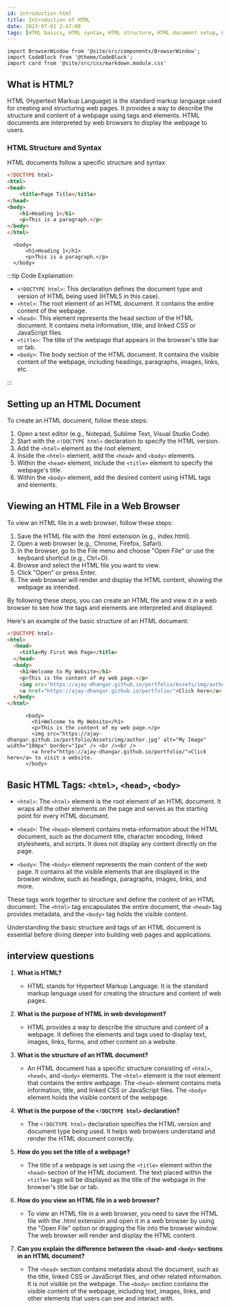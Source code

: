 ```yaml
---
id: introduction-html
title: Introduction of HTML
date: 2023-07-01 2:47:08
tags: [HTML basics, HTML syntax, HTML structure, HTML document setup, HTML file viewing, TML web page structure, HTML title tag, HTML meta description tag, HTML web development introduction]
---
```


```mdx-code-block
import BrowserWindow from '@site/src/components/BrowserWindow';
import CodeBlock from '@theme/CodeBlock';
import card from '@site/src/css/markdown.module.css'
```

## What is HTML?
HTML (Hypertext Markup Language) is the standard markup language used for creating and structuring web pages. It provides a way to describe the structure and content of a webpage using tags and elements. HTML documents are interpreted by web browsers to display the webpage to users.

### HTML Structure and Syntax
HTML documents follow a specific structure and syntax:

```html title="index.html"
<!DOCTYPE html>
<html>
<head>
    <title>Page Title</title>
</head>
<body>
    <h1>Heading 1</h1>
    <p>This is a paragraph.</p>
</body>
</html>
```

<BrowserWindow>
      
      <body>
          <h1>Heading 1</h1>
          <p>This is a paragraph.</p>
      </body>
      
 </BrowserWindow>

:::tip Code Explaination:

- `<!DOCTYPE html>`: This declaration defines the document type and version of HTML being used (HTML5 in this case).
- `<html>`: The root element of an HTML document. It contains the entire content of the webpage.
- `<head>`: This element represents the head section of the HTML document. It contains meta information, title, and linked CSS or JavaScript files.
- `<title>`: The title of the webpage that appears in the browser's title bar or tab.
- `<body>`: The body section of the HTML document. It contains the visible content of the webpage, including headings, paragraphs, images, links, etc.

:::

## Setting up an HTML Document
To create an HTML document, follow these steps:

1. Open a text editor (e.g., Notepad, Sublime Text, Visual Studio Code).
2. Start with the `<!DOCTYPE html>` declaration to specify the HTML version.
3. Add the `<html>` element as the root element.
4. Inside the `<html>` element, add the `<head>` and `<body>` elements.
5. Within the `<head>` element, include the `<title>` element to specify the webpage's title.
6. Within the `<body>` element, add the desired content using HTML tags and elements.

## Viewing an HTML File in a Web Browser
To view an HTML file in a web browser, follow these steps:

1. Save the HTML file with the .html extension (e.g., index.html).
2. Open a web browser (e.g., Chrome, Firefox, Safari).
3. In the browser, go to the File menu and choose "Open File" or use the keyboard shortcut (e.g., Ctrl+O).
4. Browse and select the HTML file you want to view.
5. Click "Open" or press Enter.
6. The web browser will render and display the HTML content, showing the webpage as intended.

By following these steps, you can create an HTML file and view it in a web browser to see how the tags and elements are interpreted and displayed.

Here's an example of the basic structure of an HTML document:

```html title="index.html"
<!DOCTYPE html>
<html>
  <head>
    <title>My First Web Page</title>
  </head>
  <body>
    <h1>Welcome to My Website</h1>
    <p>This is the content of my web page.</p>
    <img src="https://ajay-dhangar.github.io/portfolio/Assets/img/author.jpg" alt="My Image" width="100px" border="1px"> <br /><br />
    <a href="https://ajay-dhangar.github.io/portfolio/">Click here</a> to visit a website.
  </body>
</html>
```

 <BrowserWindow>
      
          <body>
            <h1>Welcome to My Website</h1>
            <p>This is the content of my web page.</p>
            <img src="https://ajay-dhangar.github.io/portfolio/Assets/img/author.jpg" alt="My Image" width="100px" border="1px" /> <br /><br />
            <a href="https://ajay-dhangar.github.io/portfolio/">Click here</a> to visit a website.
          </body>

</BrowserWindow>

## Basic HTML Tags: `<html>`, `<head>`, `<body>`

- `<html>`: The `<html>` element is the root element of an HTML document. It wraps all the other elements on the page and serves as the starting point for every HTML document.

- `<head>`: The `<head>` element contains meta-information about the HTML document, such as the document title, character encoding, linked stylesheets, and scripts. It does not display any content directly on the page.

- `<body>`: The `<body>` element represents the main content of the web page. It contains all the visible elements that are displayed in the browser window, such as headings, paragraphs, images, links, and more.

These tags work together to structure and define the content of an HTML document. The `<html>` tag encapsulates the entire document, the `<head>` tag provides metadata, and the `<body>` tag holds the visible content.

Understanding the basic structure and tags of an HTML document is essential before diving deeper into building web pages and applications.

## interview questions

1. **What is HTML?**
   - HTML stands for Hypertext Markup Language. It is the standard markup language used for creating the structure and content of web pages.

2. **What is the purpose of HTML in web development?**
   - HTML provides a way to describe the structure and content of a webpage. It defines the elements and tags used to display text, images, links, forms, and other content on a website.

3. **What is the structure of an HTML document?**
   - An HTML document has a specific structure consisting of `<html>`, `<head>`, and `<body>` elements. The `<html>` element is the root element that contains the entire webpage. The `<head>` element contains meta information, title, and linked CSS or JavaScript files. The `<body>` element holds the visible content of the webpage.

4. **What is the purpose of the `<!DOCTYPE html>` declaration?**
   - The `<!DOCTYPE html>` declaration specifies the HTML version and document type being used. It helps web browsers understand and render the HTML document correctly.

5. **How do you set the title of a webpage?**
   - The title of a webpage is set using the `<title>` element within the `<head>` section of the HTML document. The text placed within the `<title>` tags will be displayed as the title of the webpage in the browser's title bar or tab.

6. **How do you view an HTML file in a web browser?**
   - To view an HTML file in a web browser, you need to save the HTML file with the .html extension and open it in a web browser by using the "Open File" option or dragging the file into the browser window. The web browser will render and display the HTML content.

7. **Can you explain the difference between the `<head>` and `<body>` sections in an HTML document?**
   - The `<head>` section contains metadata about the document, such as the title, linked CSS or JavaScript files, and other related information. It is not visible on the webpage. The `<body>` section contains the visible content of the webpage, including text, images, links, and other elements that users can see and interact with.
 